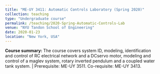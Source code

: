 ```yaml
---
title: "ME-UY 3411: Automatic Controls Laboratory (Spring 2020)"
collection: teaching
type: "Undergraduate course"
permalink: /teaching/2020-Spring-Automatic-Controls-Lab
venue: "NYU Tandon School of Engineering"
date: 2020-01-23
location: "New York, USA"
---
```


<b>Course summary: </b>The course covers system ID, modeling, identification and control of RC electrical network and a DCservo motor, modeling and control of a maglev system, rotary inverted pendulum and a coupled water tank system. | Prerequisite: ME-UY 3511. Co-requisite: ME-UY 3413.

<!-- Heading 1
======

Heading 2
======

Heading 3
====== -->